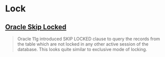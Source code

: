# Lock

## [Oracle Skip Locked](https://www.viralpatel.net/oracle-skip-locked/)

> Oracle 11g introduced SKIP LOCKED clause to query the records from the table which are not locked in any other active session of the database. This looks quite similar to exclusive mode of locking.
